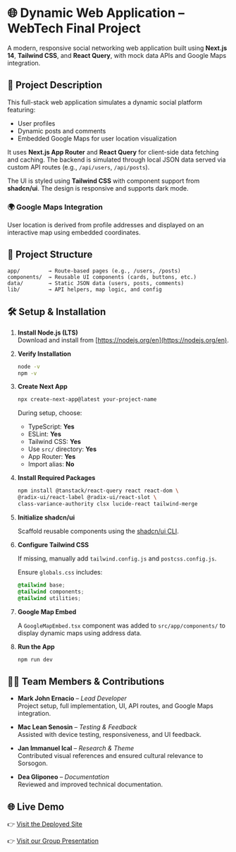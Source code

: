 
# 🌐 Dynamic Web Application – WebTech Final Project

A modern, responsive social networking web application built using **Next.js 14**, **Tailwind CSS**, and **React Query**, with mock data APIs and Google Maps integration.

## 🚀 Project Description

This full-stack web application simulates a dynamic social platform featuring:

- User profiles
- Dynamic posts and comments
- Embedded Google Maps for user location visualization

It uses **Next.js App Router** and **React Query** for client-side data fetching and caching. The backend is simulated through local JSON data served via custom API routes (e.g., `/api/users`, `/api/posts`).

The UI is styled using **Tailwind CSS** with component support from **shadcn/ui**. The design is responsive and supports dark mode.

### 🌍 Google Maps Integration

User location is derived from profile addresses and displayed on an interactive map using embedded coordinates.

## 📁 Project Structure

```
app/         → Route-based pages (e.g., /users, /posts)
components/  → Reusable UI components (cards, buttons, etc.)
data/        → Static JSON data (users, posts, comments)
lib/         → API helpers, map logic, and config
```

## 🛠️ Setup & Installation

1. **Install Node.js (LTS)**  
   Download and install from [https://nodejs.org/en](https://nodejs.org/en).

2. **Verify Installation**

   ```bash
   node -v
   npm -v
   ```

3. **Create Next App**

   ```bash
   npx create-next-app@latest your-project-name
   ```

   During setup, choose:

   - TypeScript: **Yes**
   - ESLint: **Yes**
   - Tailwind CSS: **Yes**
   - Use `src/` directory: **Yes**
   - App Router: **Yes**
   - Import alias: **No**

4. **Install Required Packages**

   ```bash
   npm install @tanstack/react-query react react-dom \
   @radix-ui/react-label @radix-ui/react-slot \
   class-variance-authority clsx lucide-react tailwind-merge
   ```

5. **Initialize shadcn/ui**

   Scaffold reusable components using the [shadcn/ui CLI](https://ui.shadcn.com/).

6. **Configure Tailwind CSS**

   If missing, manually add `tailwind.config.js` and `postcss.config.js`.

   Ensure `globals.css` includes:

   ```css
   @tailwind base;
   @tailwind components;
   @tailwind utilities;
   ```

7. **Google Map Embed**

   A `GoogleMapEmbed.tsx` component was added to `src/app/components/` to display dynamic maps using address data.

8. **Run the App**

   ```bash
   npm run dev
   ```

## 👨‍💻 Team Members & Contributions

- **Mark John Ernacio** – *Lead Developer*  
  Project setup, full implementation, UI, API routes, and Google Maps integration.

- **Mac Lean Senosin** – *Testing & Feedback*  
  Assisted with device testing, responsiveness, and UI feedback.

- **Jan Immanuel Ical** – *Research & Theme*  
  Contributed visual references and ensured cultural relevance to Sorsogon.

- **Dea Gliponeo** – *Documentation*  
  Reviewed and improved technical documentation.

## 🌐 Live Demo

👉 [Visit the Deployed Site](https://webtechfinals-zeta.vercel.app/)

👉 [Visit our Group Presentation](https://drive.google.com/drive/folders/1T5ujQv3A1v5KV_wY1CKjvN1bCKg2kDoH)
